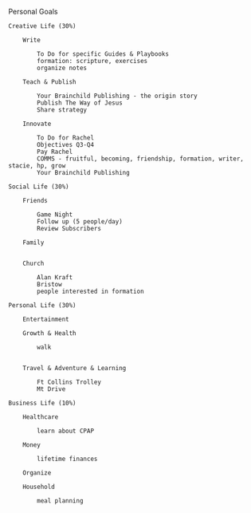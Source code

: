 Personal Goals
    
    Creative Life (30%)
    
        Write

            To Do for specific Guides & Playbooks
            formation: scripture, exercises
            organize notes  

        Teach & Publish

            Your Brainchild Publishing - the origin story
            Publish The Way of Jesus
            Share strategy
            
        Innovate

            To Do for Rachel
            Objectives Q3-Q4
            Pay Rachel
            COMMS - fruitful, becoming, friendship, formation, writer, stacie, hp, grow
            Your Brainchild Publishing
           
    Social Life (30%)
    
        Friends

            Game Night
            Follow up (5 people/day)
            Review Subscribers

        Family


        Church

            Alan Kraft
            Bristow
            people interested in formation
            
    Personal Life (30%)
    
        Entertainment
        
        Growth & Health

            walk
            
            
        Travel & Adventure & Learning

            Ft Collins Trolley
            Mt Drive
           
    Business Life (10%)
    
        Healthcare

            learn about CPAP

        Money

            lifetime finances
    
        Organize
        
        Household

            meal planning



